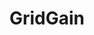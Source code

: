 ---
facebook: https://facebook.com/GridGain-6458239494
googleplus: https://plus.google.com/101084158514011491168/posts
linkedin: https://linkedin.com/company/gridgain-systems
logohandle: gridgain
sort: gridgain
title: GridGain
twitter: https://x.com/gridgain
website: https://www.gridgain.com/
youtube: https://youtube.com/channel/UChYD3lCEnzHlWioUb2sNgSg
---